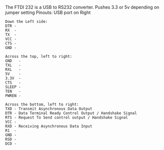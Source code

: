 The FTDI 232 is a USB to RS232 converter.
Pushes 3.3 or 5v depending on jumper setting
Pinouts:
USB port on Right
```
Down the Left side:
DTR -
RX  -
TX  -
VCC -
CTS -
GND -

Across the top, left to right:
GND   -
TXL   -
RXL   -
5V    -
3.3V  -
CTS   -
SLEEP -
TEN   -
PWREN -

Across the bottom, left to right:
TXD - Transmit Asynchronous Data Output
DTR - Data Terminal Ready Control Output / Handshake Signal
RTS - Request To Send control output / Handshake Signal
VCC -
RXD - Receiving Asynchronous Data Input
R1  -
GND -
RSD -
DCD -
```